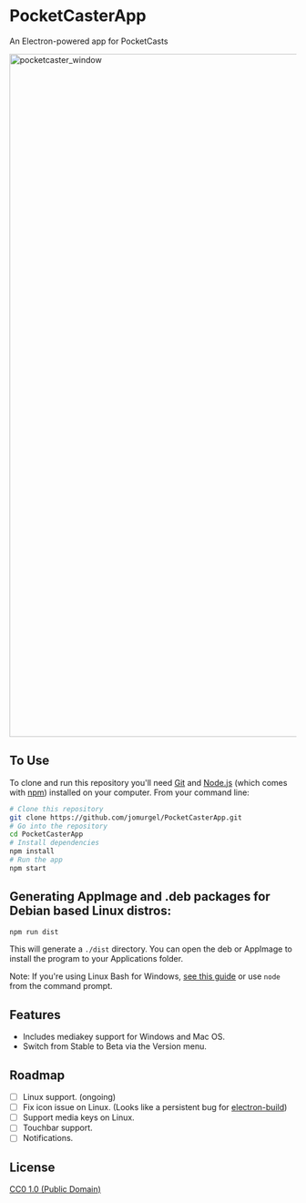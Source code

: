 # PocketCasterApp
An Electron-powered app for PocketCasts

<img width="1200" alt="pocketcaster_window" src="https://user-images.githubusercontent.com/5230729/33774653-35e22504-dbf9-11e7-923b-62018b66c682.png">

## To Use
To clone and run this repository you'll need [Git](https://git-scm.com) and [Node.js](https://nodejs.org/en/download/) (which comes with [npm](http://npmjs.com)) installed on your computer. From your command line:

```bash
# Clone this repository
git clone https://github.com/jomurgel/PocketCasterApp.git
# Go into the repository
cd PocketCasterApp
# Install dependencies
npm install
# Run the app
npm start
```

## Generating AppImage and .deb packages for Debian based Linux distros:

```bash
npm run dist
```
This will generate a `./dist` directory. You can open the deb or AppImage to install the program to your Applications folder. 



Note: If you're using Linux Bash for Windows, [see this guide](https://www.howtogeek.com/261575/how-to-run-graphical-linux-desktop-applications-from-windows-10s-bash-shell/) or use `node` from the command prompt.

## Features
- Includes mediakey support for Windows and Mac OS.
- Switch from Stable to Beta via the Version menu.

## Roadmap
- [ ] Linux support. (ongoing)
- [ ] Fix icon issue on Linux. (Looks like a persistent bug for [electron-build](https://github.com/electron-userland/electron-builder/issues/3404))
- [ ] Support media keys on Linux.
- [ ] Touchbar support.
- [ ] Notifications.

## License
[CC0 1.0 (Public Domain)](LICENSE.md)


